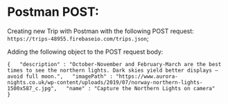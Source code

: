# Postman POST:

Creating new Trip with Postman with the following POST request: `https://trips-48955.firebaseio.com/trips.json`;

Adding the following object to the POST request body: 

`{  
  "description" : "October-November and February-March are the best times to see the northern lights. Dark skies yield better displays – avoid full moon.",  
  "imagePath" : "https://www.aurora-nights.co.uk/wp-content/uploads/2019/07/norway-northern-lights-1500x587_c.jpg",  
  "name" : "Capture the Northern Lights on camera"  
}`  
